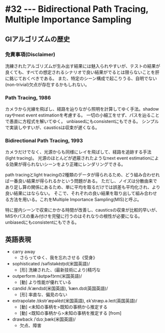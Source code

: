 # #32 --- Bidirectional Path Tracing, Multiple Importance Sampling

## GIアルゴリズムの歴史

### 免責事項(Disclaimer)

洗練されたアルゴリズムが生み出す結果には魅入られやすいが、テストの結果が良くても、すべての想定されるシナリオで良い結果がでるとは限らないことを肝に銘じておくべきである。
また、特定のシーン構成で起こりうる、自明でない(non-trivial)欠点が存在するかもしれない。

### Path Tracing, 1986

カメラから光線を飛ばし、経路を辿りながら照明を計算してゆく手法。shadow rayやnext event estimationを考慮する。
一切の小細工をせず、パスを辿ることで愚直に方程式を解いてゆく。
unbiasedにもconsistentにもできる。
シンプルで実装しやすいが、causticsは収束が遅くなる。

### Bidirectional Path Tracing, 1993

カメラだけでなく、光源からも同様にレイを飛ばして、経路を追跡する手法(light tracing)。
光源のほとんどが遮蔽されたようなnext event estimationによる効果が得られないシーンをより正確にレンダリングできる。

path tracingとlight tracingの2種類のデータが得られるため、どう組み合わせれば一番良い結果が得られるかという問題がある。
ただし、ノイズは分散由来であり足し算の関係にあるため、単に平均を取るだけでは誤差も平均化され、より良い結果にはならない。
そこで、それぞれの良い結果を取り出して組み合わせる方法を用いる。これをMultiple Importance Sampling(MIS)と呼ぶ。

特に屋内シーンで収束にかかる時間が改善し、causticsの収束が比較的早いが、MISやパスの重み付けを完璧に行うのはそれなりの根性が必要になる。
unbiasedにもconsistentにもできる。

## 英語表現

- carry away
  - さらってゆく、我を忘れさせる《受身》
- sophisticated /səfístəkèɪṭɪd(米国英語)/
  - [形] 洗練された、(最新技術により)精巧な
- outperform /áʊtpɚfɔ̀rm(米国英語)/
  - [動] より性能が優れている
- candid /kˈændɪd(米国英語), ˈkæn.dɪd(英国英語)/
  - [形] 率直な、偏見のない
- extrapolate /ɪkstrˈæpəlèɪt(米国英語), ɛkˈstræp.ə.leɪt(英国英語)/
  - [動] <未知の事柄を>既知の事柄から推定する
  - [動] <既知の事柄から>未知の事柄を推定する [from]
- drawback /ˈdɹɔːˌbæk(米国英語)/
  - 欠点、障害
